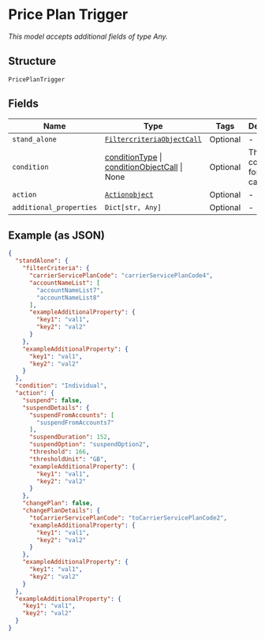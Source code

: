 
# Price Plan Trigger

*This model accepts additional fields of type Any.*

## Structure

`PricePlanTrigger`

## Fields

| Name | Type | Tags | Description |
|  --- | --- | --- | --- |
| `stand_alone` | [`FiltercriteriaObjectCall`](../../doc/models/filtercriteria-object-call.md) | Optional | - |
| `condition` | [conditionType](../../doc/models/condition-type.md) \| [conditionObjectCall](../../doc/models/condition-object-call.md) \| None | Optional | This is a container for any-of cases. |
| `action` | [`Actionobject`](../../doc/models/actionobject.md) | Optional | - |
| `additional_properties` | `Dict[str, Any]` | Optional | - |

## Example (as JSON)

```json
{
  "standAlone": {
    "filterCriteria": {
      "carrierServicePlanCode": "carrierServicePlanCode4",
      "accountNameList": [
        "accountNameList7",
        "accountNameList8"
      ],
      "exampleAdditionalProperty": {
        "key1": "val1",
        "key2": "val2"
      }
    },
    "exampleAdditionalProperty": {
      "key1": "val1",
      "key2": "val2"
    }
  },
  "condition": "Individual",
  "action": {
    "suspend": false,
    "suspendDetails": {
      "suspendFromAccounts": [
        "suspendFromAccounts7"
      ],
      "suspendDuration": 152,
      "suspendOption": "suspendOption2",
      "threshold": 166,
      "thresholdUnit": "GB",
      "exampleAdditionalProperty": {
        "key1": "val1",
        "key2": "val2"
      }
    },
    "changePlan": false,
    "changePlanDetails": {
      "toCarrierServicePlanCode": "toCarrierServicePlanCode2",
      "exampleAdditionalProperty": {
        "key1": "val1",
        "key2": "val2"
      }
    },
    "exampleAdditionalProperty": {
      "key1": "val1",
      "key2": "val2"
    }
  },
  "exampleAdditionalProperty": {
    "key1": "val1",
    "key2": "val2"
  }
}
```

